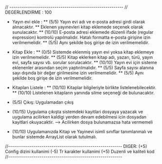 // ----------------------------------------------------------
// DEGERLENDIRME : 100

* Yayın evi ekle : 
** (5/5) Yayın evi adı ve e-posta adresi girdi olarak alınacaktır. 
** Eklenen yayınevleri kitap eklemede seçenek olarak sunulacaktır. 
** (10/10) E-posta adresi eklemede düzenli ifade (regular expression) kontrolü yapılmalıdır. Hatalı formatta e-posta girişine izin verilmemelidir. 
** (5/5) Aynı şekilde boş girişe de izin verilmemelidir.

* Kitap Ekle : 
** (0/5) Sistemde eklenmiş yayın evi yoksa kitap eklemeye izin verilmemelidir. 
** (5/5) Kitap eklerken kitap adı, yazarı, türü, yayın evi, sayfa sayısı vb. sorular sorulacaktır. 
** (10/10) Yayın evi için sisteme eklenenler arasından seçim yaptırılmalıdır. 
** (5/5) Sayfa sayısı alanına sayı dışında bir değer girilmesine izin verilmemelidir. 
** (5/5) Aynı şekilde boş girişe de izin verilmemelidir.

* Kitapları Listele : 
** (10/10) Kitaplar bilgileriyle birlikte listelenebilecektir. 
** (10/10) Listelenen kitapların yanında silme seçeneği de bulunacaktır.

* (5/5) Çıkış: Uygulamadan çıkış

* (10/15) Uygulama çıkışta sistemdeki kayitlari dosyaya yazacak ve uygulama acilirken kaldigi yerden devam edebilmesi icin dosyadan kayitlari okuyacaktir.
--> Acilirken dosya bulunamazsa hata vermemeli

* (10/10) Uygulamanızda Kitap ve Yayinevi isimli sınıflar tanımlanmalı ve bunlar sistemde ArrayList olarak tutulmalı.

//----------------------------------------------------------
DIGER:
(+5) Config dizini kullanimi
(-5) Tr karakter kullanimi
(+5) Duzenli ve kaliteli kod
//----------------------------------------------------------